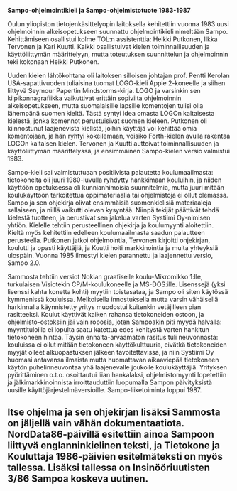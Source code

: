 **Sampo-ohjelmointikieli ja Sampo-ohjelmistotuote 1983-1987**



Oulun yliopiston tietojenkäsittelyopin laitoksella kehitettiin vuonna 1983 uusi ohjelmoinnin alkeisopetukseen suunnattu ohjelmointikieli nimeltään Sampo. Kehittämiseen osallistui kolme TOL:n assistenttia: Heikki Putkonen, Ilkka Tervonen ja Kari Kuutti. Kaikki osallistuivat kielen toiminnallisuuden ja käyttöliittymän määrittelyyn, mutta toteutuksen suunnittelun ja ohjelmoinnin teki kokonaan Heikki Putkonen.



Uuden kielen lähtökohtana oli laitoksen silloisen johtajan prof. Pentti Kerolan USA-sapattivuoden tuliaisina tuomat LOGO-kieli Apple 2-koneelle ja siihen liittyvä Seymour Papertin Mindstorms-kirja. LOGO ja varsinkin sen kilpikonnagrafiikka vaikuttivat erittäin sopivilta ohjelmoinnin alkeisopetukseen, mutta suomalaisille lapsille komentojen tulisi olla lähempänä suomen kieltä. Tästä syntyi idea omasta LOGOn kaltaisesta kielestä, jonka komennot perustuisivat suomen kieleen. Putkonen oli kiinnostunut laajenevista kielistä, joihin käyttäjä voi kehittää omia komentojaan, ja hän ryhtyi kokeilemaan, voisiko Forth-kielen avulla rakentaa LOGOn kaltaisen kielen. Tervonen ja Kuutti auttoivat toiminnallisuuden ja käyttöliittymän määrittelyssä, ja ensimmäinen Sampo-kielen versio valmistui 1983.



Sampo-kieli sai valmistuttuaan positiivista palautetta koulumaailmasta: tietokoneita oli juuri 1980-luvulla ryhdytty hankkimaan kouluihin, ja niiden käyttöön opetuksessa oli kunnianhimoisia suunnitelmia, mutta juuri mitään koulukäyttöön tarkoitettua oppimateriaalia tai ohjelmistoja ei ollut olemassa. Sampo ja sen ohjekirja olivat ensimmäisiä  suomenkielisiä materiaaleja sellaiseen, ja niillä vaikutti olevan kysyntää. Niinpä tekijät päättivät tehdä kielestä tuotteen, ja perustivat sen jakelua varten Systiimi Oy-nimisen yhtiön. Kielelle tehtiin perusteellinen ohjekirja ja koulumyynti aloitettiin. Kieltä myös kehitettiin edelleen koulumaailmasta saadun palautteen perusteella. Putkonen jatkoi ohjelmointia, Tervonen kirjoitti ohjekirjan, koulutti ja opasti käyttäjiä, ja Kuutti hoiti markkinointia ja muita yhteyksiä ulospäin. Vuonna 1985 ilmestyi kielen parannettu  ja laajennettu versio, Sampo 2.0.



Sammosta tehtiin versiot Nokian graafiselle koulu-Mikromikko 1:lle, turkulaisen Visiotekin CP/M-koulukoneelle ja MS-DOS:ille. Lisenssejä (yksi lisenssi kahta konetta kohti) myytiin toistasataa, ja Sampo oli siten käytössä kymmenissä kouluissa. Melkoisella innostuksella mutta varsin vähäisellä harkinnalla käynnistetty yritys muodostui kuitenkin vetäjilleen pian rasitteeksi. Koulut käyttivät kaiken rahansa tietokoneiden ostoon, ja ohjelmisto-ostoksiin jäi vain roposia, joten Sampoakin piti myydä halvalla: myyntituloilla ei lopulta saatu katettua edes kehitystä varten hankitun tietokoneen hintaa. Täysin ennalta-arvaamaton rasitus tuli neuvonnasta: kouluissa ei ollut mitään tietokoneen käyttökulttuuria, eivätkä tietokoneiden myyjät olleet alkuopastuksen jälkeen tavoitettavissa, ja niin Systiimi Oy huomasi antavansa ilmaista mutta huomattavan aikaaviepää tietokoneen käytön puhelinneuvontaa yhä laajenevalle joukolle koulukäyttäjiä. Yrityksen pyörittäminen o.t.o. osoittautui liian hankalaksi, ohjelmistomyynti lopetettiin ja jälkimarkkinoinnista irroittauduttiin luopumalla Sampon päivityksistä uusille käyttöjärjestelmäversioille. Sampo-liiketoiminta loppui 1987. 



## Itse ohjelma ja sen ohjekirjan lisäksi Sammosta on jäljellä vain vähän dokumentaatiota. NordData86-päivillä esitettiin ainoa Sampoon liittyvä englanninkielinen teksti, ja Tietokone ja Kouluttaja 1986-päivien esitelmäteksti on myös tallessa. Lisäksi tallessa on Insinööriuutisten 3/86 Sampoa koskeva uutinen.